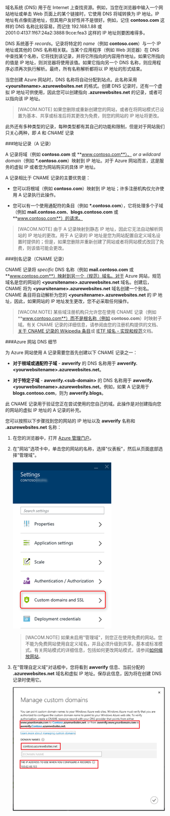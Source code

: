 域名系统 (DNS) 用于在 Internet 上查找资源。例如，当您在浏览器中输入一个网站地址或单击 Web 页面上的某个链接时，它使用 DNS 将域转换为 IP 地址。IP 地址有点像街道地址，但其用户友好性并不是很好。例如，记住 **contoso.com** 这样的 DNS 名称比较容易，而记住 192.168.1.88 或 2001:0:4137:1f67:24a2:3888:9cce:fea3 这样的 IP 地址则要困难得多。

DNS 系统基于 *records*。记录将特定的 *name*（例如 **contoso.com**）与一个 IP 地址或其他的 DNS 名称相关联。当某个应用程序（例如 Web 浏览器）在 DNS 中查找某个名称，它将找到该记录，并将它所指向的内容用作地址。如果它所指向的值是 IP 地址，则浏览器将使用该值。如果它指向另一个 DNS 名称，则应用程序必须再次执行解析。最终，所有名称解析都将以 IP 地址的形式结束。

当您创建 Azure 网站时，DNS 名称将自动分配到站点。此名称采用 **&lt;yoursitename&gt;.azurewebsites.net** 的格式。创建 DNS 记录时，还有一个虚拟 IP 地址可供使用，因此您可以创建指向 **.azurewebsites.net** 的记录，或者可以指向该 IP 地址。

> [WACOM.NOTE] 如果您删除或重新创建您的网站，或者在将网站模式已设置为基本、共享或标准后将其更改为免费，则您的网站的 IP 地址将更改。

此外还有多种类型的记录，每种类型都有其自己的功能和限制，但是对于网站我们只关心两种，即  *A* 和  *CNAME* 记录

###地址记录（A 记录）

A 记录将域（例如 **contoso.com** 或 **www.contoso.com**）、 *or a wildcard domain*（例如 **\*.contoso.com**）映射到 IP 地址。对于 Azure 网站而言，这是服务的虚拟 IP 或者您为网站购买的具体 IP 地址。

A 记录相比于 CNAME 记录的主要优势是：

* 您可以将根域（例如 **contoso.com**）映射到 IP 地址；许多注册机构仅允许使用 A 记录执行此操作。

* 您可以有一个使用通配符的条目（例如 **\*.contoso.com**），它将处理多个子域（例如 **mail.contoso.com**、**blogs.contoso.com** 或 **www.contoso.com**）的请求。

> [WACOM.NOTE] 由于 A 记录映射到静态 IP 地址，因此它无法自动解析网站的 IP 地址的更改。用于 A 记录的 IP 地址是您为网站配置自定义域名设置时提供的；但是，如果您删除并重新创建了网站或者将网站模式改回了免费，则该值可能会更改。

###别名记录（CNAME 记录）

CNAME 记录将  *specific* DNS 名称（例如 **mail.contoso.com** 或 **www.contoso.com**）映射到另一个（规范）域名。对于 Azure 网站，规范域名是您的网站的 **&lt;yoursitename>.azurewebsites.net** 域名。创建后，CNAME 将为 **&lt;yoursitename>.azurewebsites.net** 域名创建一个别名。CNAME 条目将自动解析为您的 **&lt;yoursitename>.azurewebsites.net** 的 IP 地址，因此，如果网站的 IP 地址发生更改，您不必采取任何操作。

> [WACOM.NOTE] 某些域注册机构只允许您在使用 CNAME 记录（例如 **www.contoso.com**）而不是根名称（例如 **contoso.com**）时映射子域。有关 CNAME 记录的详细信息，请参阅由您的注册机构提供的文档、<a href="http://en.wikipedia.org/wiki/CNAME_record">关于 CNAME 记录的 Wikipedia 条目</a>或 <a href="http://tools.ietf.org/html/rfc1035">IETF 域名 - 实现和规范</a>文档。

###Azure 网站 DNS 细节

为 Azure 网站使用 A 记录需要您首先创建以下 CNAME 记录之一：

* **对于根域或通配符子域** - **awverify** 的 DNS 名称用于 **awverify.&lt;yourwebsitename&gt;.azurewebsites.net**。

* **对于特定子域** - **awverify.&lt;sub-domain>** 的 DNS 名称用于 **awverify.&lt;yourwebsitename&gt;.azurewebsites.net**。例如，如果 A 记录用于 **blogs.contoso.com**，则为 **awverify.blogs**。

此 CNAME 记录用于验证您正在尝试使用的您自己的域。此操作是对创建指向您的网站的虚拟 IP 地址的 A 记录的补充。

您可以按照以下步骤找到您的网站的 IP 地址以及 **awverify** 名称和 **.azurewebsites.net** 名称：

1. 在您的浏览器中，打开 [Azure 管理门户](https://manage.windowsazure.cn)。

2. 在"网站"选项卡中，单击您的网站的名称，选择"仪表板"，然后从页面底部选择"管理域"。

	![](./media/custom-dns-web-site/dncmntask-cname-6.png)

	> [WACOM.NOTE] 如果未启用"管理域"，则您正在使用免费的网站。您不能为免费网站使用自定义域名，并且必须升级到共享。基本或标准模式。有关网站模式的详细信息，包括如何更改网站模式，请参阅[如何缩放网站](/documentation/articles/web-sites-scale/)。

6. 在"管理自定义域"对话框中，您将看到 **awverify** 信息、当前分配的 **.azurewebsites.net** 域名和虚拟 IP 地址。保存此信息，因为将在创建 DNS 记录时使用它。

	![](./media/custom-dns-web-site/managecustomdomains.png)

<!--HONumber=41-->

